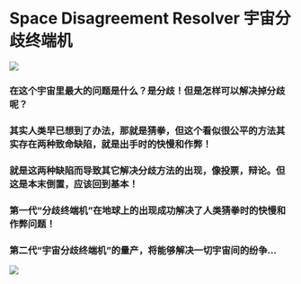 # Space Disagreement Resolver 宇宙分歧终端机

![](https://ai-studio-static-online.cdn.bcebos.com/653d14ea292249e181e645068861bfc22ef2612808474d56b63b9075a23204c9)

### 在这个宇宙里最大的问题是什么？是分歧！但是怎样可以解决掉分歧呢？

### 其实人类早已想到了办法，那就是猜拳，但这个看似很公平的方法其实存在两种致命缺陷，就是出手时的快慢和作弊！

### 就是这两种缺陷而导致其它解决分歧方法的出现，像投票，辩论。但这是本末倒置，应该回到基本！

### 第一代“分歧终端机”在地球上的出现成功解决了人类猜拳时的快慢和作弊问题！

### 第二代“宇宙分歧终端机”的量产，将能够解决一切宇宙间的纷争...

![](https://ai-studio-static-online.cdn.bcebos.com/2aa7d7a275364adca6d5765adb902b858d31f98c32b841a38423dd6eae488ffe)
